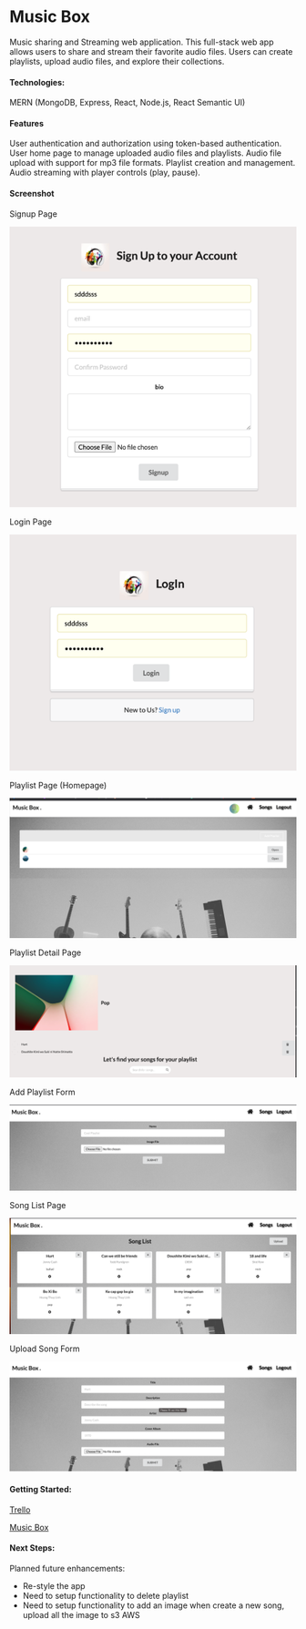 
# Music Box

Music sharing and Streaming web application.
This full-stack web app allows users to share and stream their favorite audio files. Users can create playlists, upload audio files, and explore their collections.

#### Technologies: 
MERN (MongoDB, Express, React, Node.js, React Semantic UI)


#### Features
User authentication and authorization using token-based authentication.
User home page to manage uploaded audio files and playlists.
Audio file upload with support for mp3 file formats.
Playlist creation and management.
Audio streaming with player controls (play, pause).

#### Screenshot

Signup Page

![img_5.png](img_5.png)

Login Page

![img_6.png](img_6.png)

Playlist Page (Homepage)

![img.png](img.png)

Playlist Detail Page

![img_1.png](img_1.png)

Add Playlist Form

![img_2.png](img_2.png)

Song List Page

![img_3.png](img_3.png)

Upload Song Form

![img_4.png](img_4.png)

#### Getting Started:
[Trello](https://trello.com/b/6v0txBjE/music-box)

[Music Box](http://localhost:8000/)

#### Next Steps: 

Planned future enhancements:
* Re-style the app 
* Need to setup functionality to delete playlist 
* Need to setup functionality to add an image when create a new song, upload all the image to s3 AWS









